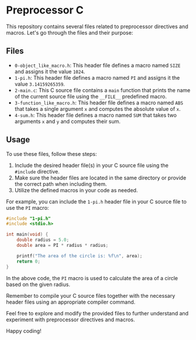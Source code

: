 
# Preprocessor C

This repository contains several files related to preprocessor directives and macros. Let's go through the files and their purpose:

## Files

- `0-object_like_macro.h`: This header file defines a macro named `SIZE` and assigns it the value `1024`.
- `1-pi.h`: This header file defines a macro named `PI` and assigns it the value `3.14159265359`.
- `2-main.c`: This C source file contains a `main` function that prints the name of the current source file using the `__FILE__` predefined macro.
- `3-function_like_macro.h`: This header file defines a macro named `ABS` that takes a single argument `x` and computes the absolute value of `x`.
- `4-sum.h`: This header file defines a macro named `SUM` that takes two arguments `x` and `y` and computes their sum.

## Usage

To use these files, follow these steps:

1. Include the desired header file(s) in your C source file using the `#include` directive.
2. Make sure the header files are located in the same directory or provide the correct path when including them.
3. Utilize the defined macros in your code as needed.

For example, you can include the `1-pi.h` header file in your C source file to use the `PI` macro:

```c
#include "1-pi.h"
#include <stdio.h>

int main(void) {
    double radius = 5.0;
    double area = PI * radius * radius;

    printf("The area of the circle is: %f\n", area);
    return 0;
}
```

In the above code, the `PI` macro is used to calculate the area of a circle based on the given radius.

Remember to compile your C source files together with the necessary header files using an appropriate compiler command.

Feel free to explore and modify the provided files to further understand and experiment with preprocessor directives and macros.

Happy coding!
